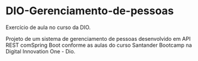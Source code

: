 # DIO-Gerenciamento-de-pessoas
Exercício de aula no curso da DIO.

Projeto de um sistema de gerenciamento de pessoas desenvolvido em API REST comSpring Boot conforme as aulas do curso Santander Bootcamp na Digital Innovation One - Dio.
